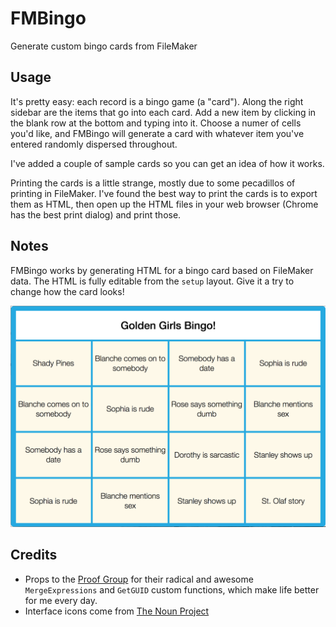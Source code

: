 FMBingo
=======
Generate custom bingo cards from FileMaker


Usage
-----
It's pretty easy: each record is a bingo game (a "card"). Along the right sidebar are the items that go into each card. Add a new item by clicking in the blank row at the bottom and typing into it. Choose a numer of cells you'd like, and FMBingo will generate a card with whatever item you've entered randomly dispersed throughout.

I've added a couple of sample cards so you can get an idea of how it works.

Printing the cards is a little strange, mostly due to some pecadillos of printing in FileMaker. I've found the best way to print the cards is to export them as HTML, then open up the HTML files in your web browser (Chrome has the best print dialog) and print those.


Notes
-----
FMBingo works by generating HTML for a bingo card based on FileMaker data. The HTML is fully editable from the `setup` layout. Give it a try to change how the card looks!

![golden girls bingo](golden_girls_bingo.png)


Credits
-------
- Props to the [Proof Group](http://proofgroup.com) for their radical and awesome `MergeExpressions` and `GetGUID` custom functions, which make life better for me every day.
- Interface icons come from [The Noun Project](http://thenounproject.com)
